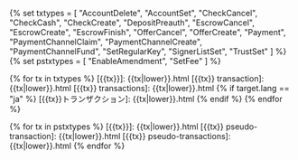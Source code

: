 {% set txtypes = [
    "AccountDelete",
    "AccountSet",
    "CheckCancel",
    "CheckCash",
    "CheckCreate",
    "DepositPreauth",
    "EscrowCancel",
    "EscrowCreate",
    "EscrowFinish",
    "OfferCancel",
    "OfferCreate",
    "Payment",
    "PaymentChannelClaim",
    "PaymentChannelCreate",
    "PaymentChannelFund",
    "SetRegularKey",
    "SignerListSet",
    "TrustSet"
] %}
{% set pstxtypes = [
  "EnableAmendment",
  "SetFee"
] %}


{% for tx in txtypes %}
[{{tx}}]: {{tx|lower}}.html
[{{tx}} transaction]: {{tx|lower}}.html
[{{tx}} transactions]: {{tx|lower}}.html
{% if target.lang == "ja" %}
[{{tx}}トランザクション]: {{tx|lower}}.html
{% endif %}
{% endfor %}

{% for tx in pstxtypes %}
[{{tx}}]: {{tx|lower}}.html
[{{tx}} pseudo-transaction]:  {{tx|lower}}.html
[{{tx}} pseudo-transactions]:  {{tx|lower}}.html
{% endfor %}
